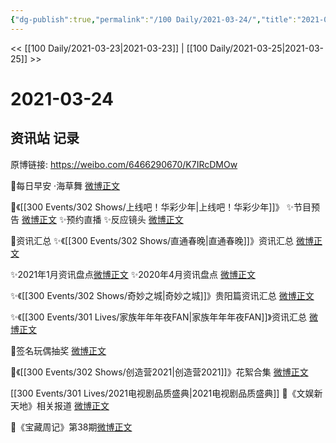 ```yaml
---
{"dg-publish":true,"permalink":"/100 Daily/2021-03-24/","title":"2021-03-24","created":"2023-04-09T15:08:55.588+08:00","updated":"2023-04-09T15:09:59.932+08:00"}
---
```



<< [[100 Daily/2021-03-23\|2021-03-23]] | [[100 Daily/2021-03-25\|2021-03-25]] >>

# 2021-03-24

## 资讯站 记录

原博链接: https://weibo.com/6466290670/K7IRcDMOw

🌟每日早安 ·海草舞 [微博正文](https://m.weibo.cn/6466290670/4618190385057070)

🌟《[[300 Events/302 Shows/上线吧！华彩少年\|上线吧！华彩少年]]》
✨节目预告 [微博正文](https://m.weibo.cn/6466290670/4618231887172986)
✨预约直播 [](https://m.weibo.cn/6466290670/4618290179345913)
✨反应镜头 [微博正文](https://m.weibo.cn/6466290670/4618358181596311)

🌟资讯汇总
✨《[[300 Events/302 Shows/直通春晚\|直通春晚]]》资讯汇总 [微博正文](https://m.weibo.cn/6466290670/4618369867187245)

✨2021年1月资讯盘点[微博正文](https://m.weibo.cn/6466290670/4618313403466523)
✨2020年4月资讯盘点 [微博正文](https://m.weibo.cn/6466290670/4618312979317810)

✨《[[300 Events/302 Shows/奇妙之城\|奇妙之城]]》贵阳篇资讯汇总 [微博正文](https://m.weibo.cn/6466290670/4618273285217061)

✨《[[300 Events/301 Lives/家族年年年夜FAN\|家族年年年夜FAN]]》资讯汇总 [微博正文](https://m.weibo.cn/6466290670/4618375005473155)

🌟签名玩偶抽奖 [微博正文](https://m.weibo.cn/6466290670/4618234491313440)

🌟《[[300 Events/302 Shows/创造营2021\|创造营2021]]》花絮合集 [微博正文](https://m.weibo.cn/6466290670/4618317787302903)

[[300 Events/301 Lives/2021电视剧品质盛典\|2021电视剧品质盛典]]
🌟《文娱新天地》相关报道 [微博正文](https://m.weibo.cn/6466290670/4618339546566531)

🌟《宝藏周记》第38期[微博正文](https://m.weibo.cn/6466290670/4618425060033032)
